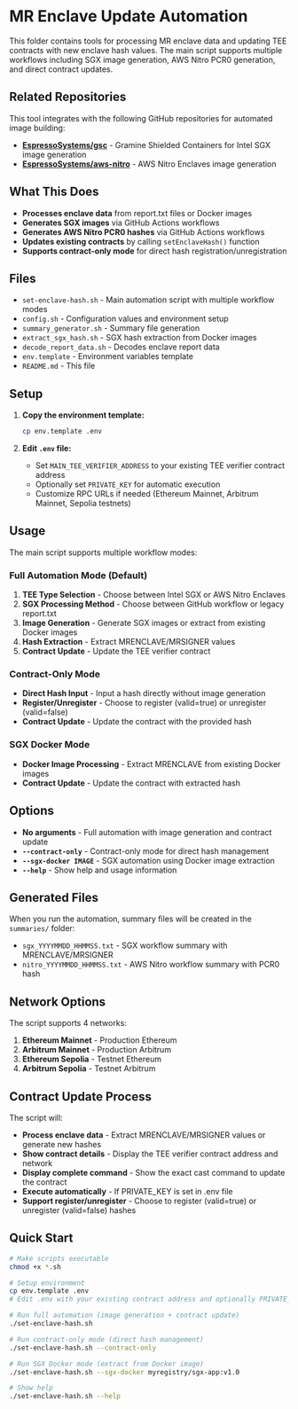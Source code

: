 # MR Enclave Update Automation

This folder contains tools for processing MR enclave data and updating TEE contracts with new enclave hash values. The main script supports multiple workflows including SGX image generation, AWS Nitro PCR0 generation, and direct contract updates.

## Related Repositories

This tool integrates with the following GitHub repositories for automated image building:

- **[EspressoSystems/gsc](https://github.com/EspressoSystems/gsc)** - Gramine Shielded Containers for Intel SGX image generation
- **[EspressoSystems/aws-nitro](https://github.com/EspressoSystems/aws-nitro)** - AWS Nitro Enclaves image generation

## What This Does

- **Processes enclave data** from report.txt files or Docker images
- **Generates SGX images** via GitHub Actions workflows
- **Generates AWS Nitro PCR0 hashes** via GitHub Actions workflows
- **Updates existing contracts** by calling `setEnclaveHash()` function
- **Supports contract-only mode** for direct hash registration/unregistration

## Files

- `set-enclave-hash.sh` - Main automation script with multiple workflow modes
- `config.sh` - Configuration values and environment setup
- `summary_generator.sh` - Summary file generation
- `extract_sgx_hash.sh` - SGX hash extraction from Docker images
- `decode_report_data.sh` - Decodes enclave report data
- `env.template` - Environment variables template
- `README.md` - This file

## Setup

1. **Copy the environment template:**

   ```bash
   cp env.template .env
   ```

2. **Edit `.env` file:**
   - Set `MAIN_TEE_VERIFIER_ADDRESS` to your existing TEE verifier contract address
   - Optionally set `PRIVATE_KEY` for automatic execution
   - Customize RPC URLs if needed (Ethereum Mainnet, Arbitrum Mainnet, Sepolia testnets)

## Usage

The main script supports multiple workflow modes:

### Full Automation Mode (Default)
1. **TEE Type Selection** - Choose between Intel SGX or AWS Nitro Enclaves
2. **SGX Processing Method** - Choose between GitHub workflow or legacy report.txt
3. **Image Generation** - Generate SGX images or extract from existing Docker images
4. **Hash Extraction** - Extract MRENCLAVE/MRSIGNER values
5. **Contract Update** - Update the TEE verifier contract

### Contract-Only Mode
- **Direct Hash Input** - Input a hash directly without image generation
- **Register/Unregister** - Choose to register (valid=true) or unregister (valid=false)
- **Contract Update** - Update the contract with the provided hash

### SGX Docker Mode
- **Docker Image Processing** - Extract MRENCLAVE from existing Docker images
- **Contract Update** - Update the contract with extracted hash

## Options

- **No arguments** - Full automation with image generation and contract update
- **`--contract-only`** - Contract-only mode for direct hash management
- **`--sgx-docker IMAGE`** - SGX automation using Docker image extraction
- **`--help`** - Show help and usage information

## Generated Files

When you run the automation, summary files will be created in the `summaries/` folder:

- `sgx_YYYYMMDD_HHMMSS.txt` - SGX workflow summary with MRENCLAVE/MRSIGNER
- `nitro_YYYYMMDD_HHMMSS.txt` - AWS Nitro workflow summary with PCR0 hash

## Network Options

The script supports 4 networks:

1. **Ethereum Mainnet** - Production Ethereum
2. **Arbitrum Mainnet** - Production Arbitrum
3. **Ethereum Sepolia** - Testnet Ethereum
4. **Arbitrum Sepolia** - Testnet Arbitrum

## Contract Update Process

The script will:

- **Process enclave data** - Extract MRENCLAVE/MRSIGNER values or generate new hashes
- **Show contract details** - Display the TEE verifier contract address and network
- **Display complete command** - Show the exact cast command to update the contract
- **Execute automatically** - If PRIVATE_KEY is set in .env file
- **Support register/unregister** - Choose to register (valid=true) or unregister (valid=false) hashes

## Quick Start

```bash
# Make scripts executable
chmod +x *.sh

# Setup environment
cp env.template .env
# Edit .env with your existing contract address and optionally PRIVATE_KEY

# Run full automation (image generation + contract update)
./set-enclave-hash.sh

# Run contract-only mode (direct hash management)
./set-enclave-hash.sh --contract-only

# Run SGX Docker mode (extract from Docker image)
./set-enclave-hash.sh --sgx-docker myregistry/sgx-app:v1.0

# Show help
./set-enclave-hash.sh --help
